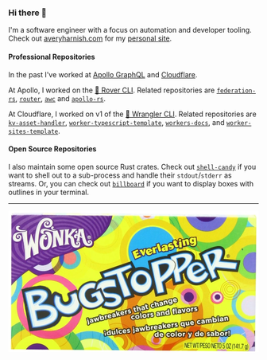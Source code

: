 ### Hi there 👋

I'm a software engineer with a focus on automation and developer tooling. Check out [averyharnish.com](https://averyharnish.com) for my [personal site](https://github.com/EverlastingBugstopper/avery-site).

#### Professional Repositories 

In the past I've worked at [Apollo GraphQL](https://apollographql.com) and [Cloudflare](https://cloudflare.com). 

At Apollo, I worked on the [🤖 Rover CLI](https://github.com/apollographql/rover). Related repositories are [`federation-rs`](https://github.com/apollographql/federation-rs), [`router`](https://github.com/apollographql/router), [`awc`](https://github.com/EverlastingBugstopper/awc) and [`apollo-rs`](https://github.com/apollographql/apollo-rs).

At Cloudflare, I worked on v1 of the [🤠 Wrangler CLI](https://github.com/cloudflare/wrangler). Related repositories are [`kv-asset-handler`](https://github.com/cloudflare/kv-asset-handler), [`worker-typescript-template`](https://github.com/cloudflare/worker-typescript-template), [`workers-docs`](https://github.com/cloudflare/workers-docs), and [`worker-sites-template`](https://github.com/cloudflare/worker-sites-template).

#### Open Source Repositories

I also maintain some open source Rust crates. Check out [`shell-candy`](https://github.com/EverlastingBugstopper/shell-candy) if you want to shell out to a sub-process and handle their `stdout`/`stderr` as streams. Or, you can check out [`billboard`](https://github.com/EverlastingBugstopper/billboard) if you want to display boxes with outlines in your terminal.

---

![A photoshopped box of Everlasting Gobstoppers that says EverlastingBugstopper instead](./everlastingbugstopper.png)
